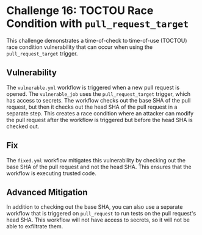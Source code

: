 # Challenge 16: TOCTOU Race Condition with `pull_request_target`

This challenge demonstrates a time-of-check to time-of-use (TOCTOU) race condition vulnerability that can occur when using the `pull_request_target` trigger.

## Vulnerability

The `vulnerable.yml` workflow is triggered when a new pull request is opened. The `vulnerable_job` uses the `pull_request_target` trigger, which has access to secrets. The workflow checks out the base SHA of the pull request, but then it checks out the head SHA of the pull request in a separate step. This creates a race condition where an attacker can modify the pull request after the workflow is triggered but before the head SHA is checked out.

## Fix

The `fixed.yml` workflow mitigates this vulnerability by checking out the base SHA of the pull request and not the head SHA. This ensures that the workflow is executing trusted code.

## Advanced Mitigation

In addition to checking out the base SHA, you can also use a separate workflow that is triggered on `pull_request` to run tests on the pull request's head SHA. This workflow will not have access to secrets, so it will not be able to exfiltrate them.
